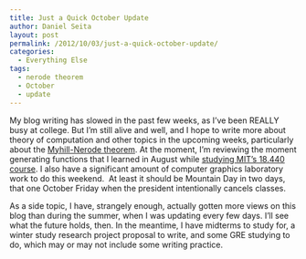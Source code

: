 ```yaml
---
title: Just a Quick October Update
author: Daniel Seita
layout: post
permalink: /2012/10/03/just-a-quick-october-update/
categories:
  - Everything Else
tags:
  - nerode theorem
  - October
  - update
---
```

My blog writing has slowed in the past few weeks, as I&#8217;ve been REALLY busy at college. But I&#8217;m still alive and well, and I hope to write more about theory of computation and other topics in the upcoming weeks, particularly about the [Myhill-Nerode theorem][1]. At the moment, I&#8217;m reviewing the moment generating functions that I learned in August while [studying MIT&#8217;s 18.440 course][2]. I also have a significant amount of computer graphics laboratory work to do this weekend.  At least it should be Mountain Day in two days, that one October Friday when the president intentionally cancels classes.

As a side topic, I have, strangely enough, actually gotten more views on this blog than during the summer, when I was updating every few days. I&#8217;ll see what the future holds, then. In the meantime, I have midterms to study for, a winter study research project proposal to write, and some GRE studying to do, which may or may not include some writing practice.

 [1]: http://en.wikipedia.org/wiki/Myhill–Nerode_theorem
 [2]: http://seitad.wordpress.com/2012/09/01/my-experience-with-the-miniature-mit-challenge/
